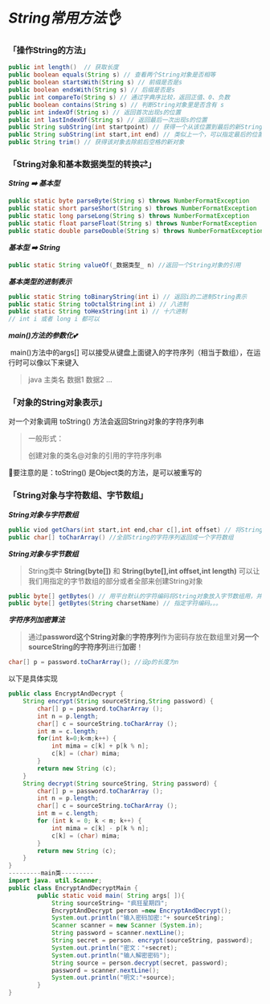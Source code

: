 # **_String常用方法👌_**

### 「操作String的方法」

```java
public int length()  // 获取长度
public boolean equals(String s) // 查看两个String对象是否相等
public boolean startsWith(String s) // 前缀是否是s
public boolean endsWith(String s) // 后缀是否是s
public int compareTo(String s) // 通过字典序比较，返回正值、0、负数
public boolean contains(String s) // 判断String对象里是否含有 s
public int indexOf(String s) // 返回首次出现s的位置
public int lastIndexOf(String s) // 返回最后一次出现s的位置
public String subString(int startpoint) // 获得一个从该位置到最后的新String对象
public String subString(int start,int end) // 类似上一个，可以指定最后的位置
public String trim() // 获得该对象去除前后空格的新对象

```

### 「String对象和基本数据类型的转换⇄」

 _**String ➡️ 基本型**_

~~~java
public static byte parseByte(String s) throws NumberFormatException
public static short parseShort(String s) throws NumberFormatException
public static long parseLong(String s) throws NumberFormatException
public static float parseFloat(String s) throws NumberFormatException
public static double parseDouble(String s) throws NumberFormatException
~~~

_**基本型 ➡️ String**_

```java
public static String valueOf(_数据类型_ n) //返回一个String对象的引用
```

_**基本类型的进制表示**_

~~~java
public static String toBinaryString(int i) // 返回i的二进制String表示
public static String toOctalString(int i) // 八进制
public static String toHexString(int i) // 十六进制
// int i 或者 long i 都可以
~~~

_**main()方法的参数化💕**_

​      main()方法中的args[] 可以接受从键盘上面键入的字符序列（相当于数组），在运行时可以像以下来键入

> java 主类名 数据1 数据2 ...

### 「对象的String对象表示」

对一个对象调用 toString() 方法会返回String对象的字符序列串

> 一般形式：
>
> 创建对象的类名@对象的引用的字符序列串

🤔要注意的是：toString() 是Object类的方法，是可以被重写的



### 「**String对象与字符数组、字节数组**」

_**String对象与字符数组**_

```java
public viod getChars(int start,int end,char c[],int offset) // 将String对象的字符序列start到end-1列放入数组里
public char[] toCharArray() //全部String的字符序列返回成一个字符数组
```

_**String对象与字节数组**_

>String类中 **String(byte[])** 和 **String(byte[],int offset,int length)** 可以让我们用指定的字节数组的部分或者全部来创建String对象

~~~java
public byte[] getBytes() // 用平台默认的字符编码将String对象放入字节数组用，并返回引用
public byte[] getBytes(String charsetName) // 指定字符编码。。。 
~~~

_**字符序列加密算法**_

>通过**password这个String对象**的**字符序列**作为密码存放在数组里对**另一个sourceString的字符序列**进行**加密**！

~~~java
char[] p = password.toCharArray(); //设p的长度为n
~~~
以下是具体实现
~~~java
public class EncryptAndDecrypt {
    String encrypt(String sourceString,String password) {
        char[] p = password.toCharArray ();
        int n = p.length;
        char[] c = sourceString.toCharArray ();
        int m = c.length;
        for(int k=0;k<m;k++) {
            int mima = c[k] + p[k % n];
            c[k] = (char) mima;
        }
        return new String (c);
    }
    String decrypt(String sourceString, String password) {
        char[] p = password.toCharArray ();
        int n = p.length;
        char[] c = sourceString.toCharArray ();
        int m = c.length;
        for (int k = 0; k < m; k++) {
            int mima = c[k] - p[k % n];
            c[k] = (char) mima;
        }
        return new String (c);
    }
}
---------main类---------
import java. util.Scanner;
public class EncryptAndDecryptMain {
        public static void main( String args[ ]){
            String sourceString= "疯狂星期四";
            EncryptAndDecrypt person =new EncryptAndDecrypt();
            System.out.println("输入密码加密:"+ sourceString);
            Scanner scanner = new Scanner (System.in);
            String password = scanner.nextLine();
            String secret = person. encrypt(sourceString, password);
            System.out.println("密文："+secret);
            System.out.println("输人解密密码");
            String source = person.decrypt(secret, password);
            password = scanner.nextLine();
            System.out.println("明文:"+source);
        }
}
~~~

